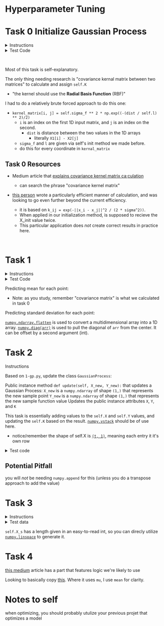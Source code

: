 # Hyperparameter Tuning

# Task 0 Initialize Gaussian Process

<details>
    <summary>Instructions</summary>
    Create the class GaussianProcess that represents a noiseless 1D Gaussian process:

Class constructor: `def __init__(self, X_init, Y_init, l=1, sigma_f=1):`

`X_init` is a numpy.ndarray of shape `(t, 1)` representing the inputs already sampled with the black-box function
`Y_init` is a numpy.ndarray of shape `(t, 1)` representing the outputs of the black-box function for each input in `X_init`
`t` is the number of initial samples
`l` is the length parameter for the kernel
`sigma_f` is the standard deviation given to the output of the black-box function
Sets the public instance attributes `X`, `Y`, `l`, and `sigma_f` corresponding to the respective constructor inputs
Sets the public instance attribute `K`, representing the current covariance kernel matrix for the Gaussian process
Public instance method `def kernel(self, X1, X2):` that calculates the covariance kernel matrix between two matrices:

`X1` is a `numpy.ndarray` of shape `(m, 1)`
`X2` is a `numpy.ndarray` of shape `(n, 1)`
the kernel should use the Radial Basis Function (RBF)
`Returns`: the covariance kernel matrix as a `numpy.ndarray` of shape `(m, n)`
</details>

<details>
    <summary>Test Code</summary>

```

root@alexa-ml2-1:~/hyperparameter_opt# cat 0-main.py
#!/usr/bin/env python3

GP = __import__('0-gp').GaussianProcess
import numpy as np


def f(x):
    """our 'black box' function"""
    return np.sin(5*x) + 2*np.sin(-2*x)

if __name__ == '__main__':
    np.random.seed(0)
    X_init = np.random.uniform(-np.pi, 2*np.pi, (2, 1))
    Y_init = f(X_init)

    gp = GP(X_init, Y_init, l=0.6, sigma_f=2)
    print(gp.X is X_init)
    print(gp.Y is Y_init)
    print(gp.l)
    print(gp.sigma_f)
    print(gp.K.shape, gp.K)
    print(np.allclose(gp.kernel(X_init, X_init), gp.K))
root@alexa-ml2-1:~/hyperparameter_opt# ./0-main.py
True
True
0.6
2
(2, 2) [[4.         0.13150595]
 [0.13150595 4.        ]]
True
root@alexa-ml2-1:~/hyperparameter_opt#

```
</details>

&nbsp;

Most of this task is self-explanatory.

The only thing needing research is "covariance kernal matrix between two matrices" to calculate and assign `self.K`

* "the kernel should use the **Radial Basis Function** (RBF)"

I had to do a relatively brute forced approach to do this one:

* `kernel_matrix[i, j] = self.sigma_f ** 2 * np.exp((-(dist / self.l) ** 2)/2)`
  * `i` is an index on the first 1D input matrix, and `j` is an index on the second.
    * `dist` is distance between the two values in the 1D arrays
      * literally `X1[i] - X2[j]`
  * `sigma_f` and `l` are given via self's init method we made before.
  * do this for every coordinate in `kernal_matrix`

## Task 0 Resources

* Medium article that [explains covariance kernel matrix ca;culation](https://towardsdatascience.com/gaussian-process-models-7ebce1feb83d)
  * can search the phrase "covariance kernel matrix"

* [this person](https://stackoverflow.com/questions/59893922/gaussian-kernel-performance) wrote a particularly efficient manner of calculation, and was looking to go even further beyond the current efficiency.
  * it is based on `k_ij = exp(-||x_i - x_j||^2 / (2 * sigma^2))`.
  * When applied in our initialization method, is supposed to recieve the X_init value twice.
  * This particular application does *not* create correct results in practice here.

&nbsp;


# Task 1

<details>
    <summary>Instructions</summary>
    Based on `0-gp.py`, update the class `GaussianProcess`:

Public instance method `def predict(self, X_s):` that predicts the mean and standard deviation of points in a Gaussian process:
`X_s` is a numpy.ndarray of shape `(s, 1)` containing all of the points whose mean and standard deviation should be calculated
`s` is the number of sample points
`Returns`: `mu`, `sigma`
`mu` is a `numpy.ndarray` of shape `(s,)` containing the mean for each point in `X_s`, respectively
`sigma` is a `numpy.ndarray` of shape `(s,)` containing the variance for each point in `X_s`, respectively
</details>

<details>
    <summary>Test Code</summary>

```
root@alexa-ml2-1:~/hyperparameter_opt# cat 1-main.py
#!/usr/bin/env python3

GP = __import__('1-gp').GaussianProcess
import numpy as np


def f(x):
    """our 'black box' function"""
    return np.sin(5*x) + 2*np.sin(-2*x)

if __name__ == '__main__':
    np.random.seed(0)
    X_init = np.random.uniform(-np.pi, 2*np.pi, (2, 1))
    Y_init = f(X_init)

    gp = GP(X_init, Y_init, l=0.6, sigma_f=2)
    X_s = np.random.uniform(-np.pi, 2*np.pi, (10, 1))
    mu, sig = gp.predict(X_s)
    print(mu.shape, mu)
    print(sig.shape, sig)
root@alexa-ml2-1:~/hyperparameter_opt# ./1-main.py
(10,) [ 0.20148983  0.93469135  0.14512328 -0.99831012  0.21779183 -0.05063668
 -0.00116747  0.03434981 -1.15092063  0.9221554 ]
(10,) [1.90890408 0.01512125 3.91606789 2.42958747 3.81083574 3.99817545
 3.99999903 3.9953012  3.05639472 0.37179608]
root@alexa-ml2-1:~/hyperparameter_opt#

```
</details>

Predicting mean for each point:
* Note: as you study, remember "covariance matrix" is what we calculated in task 0

Predicting standard deviation for each point:

[`numpy.ndarray.flatten`](https://numpy.org/doc/stable/reference/generated/numpy.ndarray.flatten.html) is used to convert a multidimensional array into a 1D array.
[`numpy.diag(arr)`](https://numpy.org/doc/stable/reference/generated/numpy.diag.html) is used to pull the diagonal of `arr` from the center. It can be offset by a second argument (int).

# Task 2

<detials>
    <summary>Instructions</summary>

Based on `1-gp.py`, update the class `GaussianProcess`:

Public instance method `def update(self, X_new, Y_new):` that updates a Gaussian Process:
`X_new` is a `numpy.ndarray` of shape `(1,)` that represents the new sample point
`Y_new` is a `numpy.ndarray` of shape `(1,)` that represents the new sample function value
Updates the public instance attributes `X`, `Y`, and `K`


</detials>

This task is essentially adding values to the `self.X` and `self.Y` values, and updating the `self.K` based on the result. [`numpy.vstack`](https://numpy.org/doc/stable/reference/generated/numpy.vstack.html) should be of use here.
* notice/remember the shape of self.X is [`(t, 1)`](#task-0-initialize-gaussian-process), meaning each entry it it's own row

<details>
    <summary>Test code</summary>

```

root@alexa-ml2-1:~/hyperparameter_opt# cat 2-main.py
#!/usr/bin/env python3

GP = __import__('2-gp').GaussianProcess
import numpy as np


def f(x):
    """our 'black box' function"""
    return np.sin(5*x) + 2*np.sin(-2*x)

if __name__ == '__main__':
    np.random.seed(0)
    X_init = np.random.uniform(-np.pi, 2*np.pi, (2, 1))
    Y_init = f(X_init)

    gp = GP(X_init, Y_init, l=0.6, sigma_f=2)
    X_new = np.random.uniform(-np.pi, 2*np.pi, 1)
    print('X_new:', X_new)
    Y_new = f(X_new)
    print('Y_new:', Y_new)
    gp.update(X_new, Y_new)
    print(gp.X.shape, gp.X)
    print(gp.Y.shape, gp.Y)
    print(gp.K.shape, gp.K)
root@alexa-ml2-1:~/hyperparameter_opt# ./2-main.py
X_new: [2.53931833]
Y_new: [1.99720866]
(3, 1) [[2.03085276]
 [3.59890832]
 [2.53931833]]
(3, 1) [[ 0.92485357]
 [-2.33925576]
 [ 1.99720866]]
(3, 3) [[4.         0.13150595 2.79327536]
 [0.13150595 4.         0.84109203]
 [2.79327536 0.84109203 4.        ]]
root@alexa-ml2-1:~/hyperparameter_opt#

```
</details>

## Potential Pitfall

you will *not* be needing `numpy.append` for this (unless you do a transpose approach to add the value)

# Task 3

<details>
    <summary>Instructions</summary>

Create the class BayesianOptimization that performs Bayesian optimization on a noiseless 1D Gaussian process:

Class constructor `def __init__(self, f, X_init, Y_init, bounds, ac_samples, l=1, sigma_f=1, xsi=0.01, minimize=True):`

* `f` is the black-box function to be optimized

* `X_init` is a `numpy.ndarray` of shape `(t, 1)` representing the inputs already sampled with the black-box function

* `Y_init` is a `numpy.ndarray` of shape `(t, 1)` representing the outputs of the black-box function for each input in `X_init`
t is the number of initial samples

* `bounds` is a tuple of `(min, max)` representing the bounds of the space in which to look for the optimal point

* `ac_samples` is the number of samples that should be analyzed during acquisition

* `l` is the length parameter for the kernel

* `sigma_f` is the standard deviation given to the output of the black-box function

* `xsi` is the exploration-exploitation factor for acquisition

* `minimize` is a `bool` determining whether optimization should be performed for minimization (`True`) or maximization (`False`)

Sets the following public instance attributes:

* `f`: the black-box function

* `gp`: an instance of the class `GaussianProcess`

* `X_s`: a numpy.ndarray of shape `(ac_samples, 1)` containing all acquisition sample points, evenly spaced between `min` and `max`

* `xsi`: the exploration-exploitation factor

* `minimize`: a `bool` for minimization versus maximization

You may use `GP = __import__('2-gp').GaussianProcess`

</details>


<details>
    <summary>Test data</summary>

```

root@alexa-ml2-1:~/hyperparameter_opt# cat 3-main.py 
#!/usr/bin/env python3

GP = __import__('2-gp').GaussianProcess
BO = __import__('3-bayes_opt').BayesianOptimization
import matplotlib.pyplot as plt
import numpy as np


def f(x):
    """our 'black box' function"""
    return np.sin(5*x) + 2*np.sin(-2*x)

if __name__ == '__main__':
    np.random.seed(0)
    X_init = np.random.uniform(-np.pi, 2*np.pi, (2, 1))
    Y_init = f(X_init)

    bo = BO(f, X_init, Y_init, (-np.pi, 2*np.pi), 50, l=2, sigma_f=3, xsi=0.05)
    print(bo.f is f)
    print(type(bo.gp) is GP)
    print(bo.gp.X is X_init)
    print(bo.gp.Y is Y_init)
    print(bo.gp.l)
    print(bo.gp.sigma_f)
    print(bo.X_s.shape, bo.X_s)
    print(bo.xsi)
    print(bo.minimize)
root@alexa-ml2-1:~/hyperparameter_opt# ./3-main.py 
True
True
True
True
2
3
(50, 1) [[-3.14159265]
 [-2.94925025]
 [-2.75690784]
 [-2.56456543]
 [-2.37222302]
 [-2.17988062]
 [-1.98753821]
 [-1.7951958 ]
 [-1.60285339]
 [-1.41051099]
 [-1.21816858]
 [-1.02582617]
 [-0.83348377]
 [-0.64114136]
 [-0.44879895]
 [-0.25645654]
 [-0.06411414]
 [ 0.12822827]
 [ 0.32057068]
 [ 0.51291309]
 [ 0.70525549]
 [ 0.8975979 ]
 [ 1.08994031]
 [ 1.28228272]
 [ 1.47462512]
 [ 1.66696753]
 [ 1.85930994]
 [ 2.05165235]
 [ 2.24399475]
 [ 2.43633716]
 [ 2.62867957]
 [ 2.82102197]
 [ 3.01336438]
 [ 3.20570679]
 [ 3.3980492 ]
 [ 3.5903916 ]
 [ 3.78273401]
 [ 3.97507642]
 [ 4.16741883]
 [ 4.35976123]
 [ 4.55210364]
 [ 4.74444605]
 [ 4.93678846]
 [ 5.12913086]
 [ 5.32147327]
 [ 5.51381568]
 [ 5.70615809]
 [ 5.89850049]
 [ 6.0908429 ]
 [ 6.28318531]]
0.05
True
root@alexa-ml2-1:~/hyperparameter_opt#


```

</details>

`self.X_s` has a length given in an easy-to-read int, so you can direcly utilize [`numpy.linspace`](https://numpy.org/doc/stable/reference/generated/numpy.linspace.html) to generate it.

# Task 4

[this medium](https://medium.com/@okanyenigun/step-by-step-guide-to-bayesian-optimization-a-python-based-approach-3558985c6818) article has a part that features logic we're likely to use

Looking to basically copy [this](https://krasserm.github.io/2018/03/21/bayesian-optimization/). Where it uses `mu`, I use `mean` for clarity.

# Notes to self

when optimizing, you should probably utulize your previous projet that optimizes a model